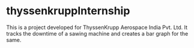 # thyssenkruppInternship
This is a project developed for ThyssenKrupp Aerospace India Pvt. Ltd. It tracks the downtime of a sawing machine and creates a bar graph for the same.
